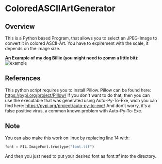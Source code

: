 # ColoredASCIIArtGenerator

## Overview
This is a Python based Program, that allows you to select an JPEG-Image to convert it in
colored ASCII-Art. You have to expirement with the scale, it depends on the image size.

**An Example of my dog Billie (you might need to zomm a little bit):**
![example](https://user-images.githubusercontent.com/85063182/120223571-0f953980-c242-11eb-8d32-759769036d34.png)

## References
This python script requires you to install Pillow. Pillow can be found here: https://pypi.org/project/Pillow/
If you don't want to do that, then you can use the executable that was generated using Auto-Py-To-Exe, wich
you can find here: https://pypi.org/project/auto-py-to-exe/
And don't worry, it's a false positive virus, a common known problem with Auto-Py-To-Exe.

## Note
You can also make this work on linux by replacing line 14 with:
```python
font = PIL.ImageFont.truetype("font.ttf")
```
And then you just need to put your desired font as font.ttf into the directory.
